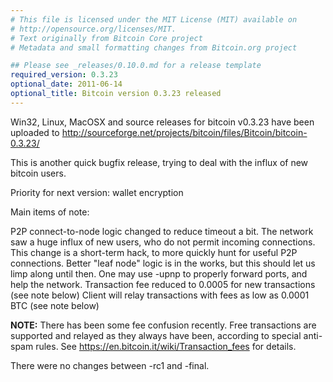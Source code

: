 ```yaml
---
# This file is licensed under the MIT License (MIT) available on
# http://opensource.org/licenses/MIT.
# Text originally from Bitcoin Core project
# Metadata and small formatting changes from Bitcoin.org project

## Please see _releases/0.10.0.md for a release template
required_version: 0.3.23
optional_date: 2011-06-14
optional_title: Bitcoin version 0.3.23 released
---
```

Win32, Linux, MacOSX and source releases for bitcoin v0.3.23 have been uploaded to
<http://sourceforge.net/projects/bitcoin/files/Bitcoin/bitcoin-0.3.23/>

This is another quick bugfix release, trying to deal with the influx of new bitcoin users.

Priority for next version:  wallet encryption

Main items of note:

P2P connect-to-node logic changed to reduce timeout a bit.  The network saw a huge influx of new users, who do not permit incoming connections.  This change is a short-term hack, to more quickly hunt for useful P2P connections.  Better "leaf node" logic is in the works, but this should let us limp along until then.  One may use -upnp to properly forward ports, and help the network.
Transaction fee reduced to 0.0005 for new transactions (see note below)
Client will relay transactions with fees as low as 0.0001 BTC (see note below)

__NOTE:__  There has been some fee confusion recently.  Free transactions are supported and relayed as they always have been, according to special anti-spam rules.  See <https://en.bitcoin.it/wiki/Transaction_fees> for details.

There were no changes between -rc1 and -final.
